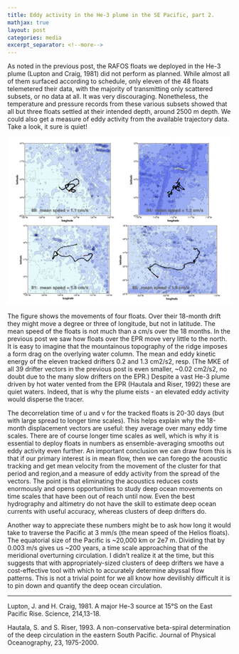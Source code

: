 ```yaml
---
title: Eddy activity in the He-3 plume in the SE Pacific, part 2.
mathjax: true
layout: post
categories: media
excerpt_separator: <!--more-->
---
```

 
As noted in the previous post, the RAFOS floats we deployed in the He-3 plume (Lupton and Craig, 1981) did not perform as planned. While almost all of them surfaced according to schedule, only eleven of the 48 floats telemetered their data, with the majority of transmitting only scattered subsets, or no data at all. It was very discouraging. Nonetheless, the temperature and pressure records from these various subsets showed that all but three floats settled at their intended depth, around 2500 m depth. We could also get a measure of eddy activity from the available trajectory data. Take a look, it sure is quiet! 
<!--more-->

![Helios_eddy_floats.jpeg](/assets/Helios_eddy_floats.jpeg)

The figure shows the movements of four floats. Over their 18-month drift they might move a degree or three of longitude, but not in latitude. The mean speed of the floats is not much than a cm/s over the 18 months. In the previous post we saw how floats over the EPR move very little to the north. It is easy to imagine that the mountainous topography of the ridge imposes a form drag on the overlying water column.  The mean and eddy kinetic energy of the eleven tracked drifters 0.2 and 1.3 cm2/s2, resp.  (The MKE of all 39 drifter vectors in the previous post is even smaller, ~0.02 cm2/s2, no doubt due to the many slow drifters on the EPR.) Despite a vast He-3 plume driven by hot water vented from the EPR (Hautala and Riser, 1992) these are quiet waters. Indeed, that is why the plume eists - an elevated eddy activity would disperse the tracer. 

The decorrelation time of u and v for the tracked floats is 20-30 days (but with large spread to longer time scales). This helps explain why the 18-month displacement vectors are useful: they average over many eddy time scales. There are of course longer time scales as well, which is why it is essential to deploy floats in numbers as ensemble-averaging smooths out eddy activity even further. An important conclusion we can draw from this is that if our primary interest is in mean flow, then we can forego the acoustic tracking and get mean velocity from the movement of the cluster for that period and region,and a measure of eddy activity from the spread of the vectors. The point is that eliminating the acoustics reduces costs enormously and opens opportunities to study deep ocean movements on time scales that have been out of reach until now. Even the best hydrography and altimetry do not have the skill to estimate deep ocean currents with useful accuracy, whereas clusters of deep drifters do. 

Another way to appreciate these numbers might be to ask how long it would take to traverse the Pacific at 3 mm/s (the mean speed of the Helios floats). The equatorial size of the Pacific is ~20,000 km or 2e7 m. Dividing that by 0.003 m/s gives us ~200 years, a time scale approaching that of the meridional overturning circulation. I didn’t realize it at the time, but this suggests that with appropriately-sized clusters of deep drifters we have a cost-effective tool with which to accurately determine abyssal flow patterns. This is not a trivial point for we all know how devilishly difficult it is to pin down and quantify the deep ocean circulation. 

- - - - -
Lupton, J. and H. Craig, 1981. A major He-3 source at 15°S on the East Pacific Rise. Science, 214,13-18.

Hautala, S. and S. Riser, 1993. A non-conservative beta-spiral determination of the deep circulation in the eastern South Pacific. Journal of Physical Oceanography, 23, 1975-2000. 

